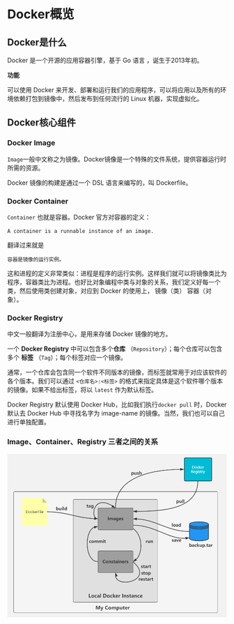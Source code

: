 # Docker概览

## Docker是什么

Docker 是一个开源的应用容器引擎，基于 Go 语言 ，诞生于2013年初。

**功能**

可以使用 Docker 来开发、部署和运行我们的应用程序，可以将应用以及所有的环境依赖打包到镜像中，然后发布到任何流行的 Linux 机器，实现虚拟化。

## Docker核心组件

### Docker Image

`Image`一般中文称之为镜像。Docker镜像是一个特殊的文件系统，提供容器运行时所需的资源。

Docker 镜像的构建是通过一个 DSL 语言来编写的，叫 Dockerfile。

### Docker Container

`Container` 也就是容器。Docker 官方对容器的定义：

```shell
A container is a runnable instance of an image.
```

翻译过来就是

```shell
容器是镜像的运行实例。
```

这和进程的定义非常类似：进程是程序的运行实例。这样我们就可以将镜像类比为程序，容器类比为进程。也好比对象编程中类与对象的关系，我们定义好每一个类，然后使用类创建对象，对应到 Docker 的使用上， 镜像（类） 容器（对象）。

### Docker **Registry** 

中文一般翻译为注册中心，是用来存储 Docker 镜像的地方。

一个 **Docker Registry** 中可以包含多个**仓库** （`Repository`）；每个仓库可以包含多个  **标签** （`Tag`）；每个标签对应一个镜像。

通常，一个仓库会包含同一个软件不同版本的镜像，而标签就常用于对应该软件的各个版本。我们可以通过 `<仓库名>:<标签>` 的格式来指定具体是这个软件哪个版本的镜像。如果不给出标签，将以 `latest` 作为默认标签。

Docker Registry 默认使用 Docker Hub，比如我们执行`docker pull` 时，Docker 默认去 Docker Hub 中寻找名字为 image-name 的镜像。当然，我们也可以自己进行单独配置。

### Image、Container、Registry 三者之间的关系

![image.png](assets/image-20211204160054-xqr3qyc.png)

